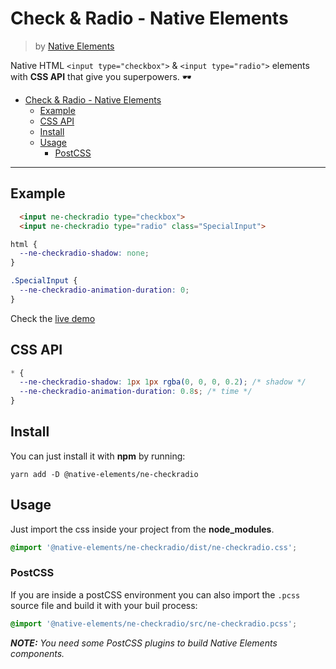 # Check & Radio - Native Elements
> by [Native Elements](https://github.com/equinusocio/native-elements)

Native HTML `<input type="checkbox">` & `<input type="radio">` elements with **CSS API** that give you superpowers. 🕶

<!-- TOC -->

- [Check & Radio - Native Elements](#check--radio---native-elements)
  - [Example](#example)
  - [CSS API](#css-api)
  - [Install](#install)
  - [Usage](#usage)
    - [PostCSS](#postcss)

<!-- /TOC -->

---

## Example

```html
  <input ne-checkradio type="checkbox">
  <input ne-checkradio type="radio" class="SpecialInput">
```

```css
html {
  --ne-checkradio-shadow: none;
}

.SpecialInput {
  --ne-checkradio-animation-duration: 0;
}
```

Check the [live demo](https://ne-checkradio.stackblitz.io/)


## CSS API

```css
* {
  --ne-checkradio-shadow: 1px 1px rgba(0, 0, 0, 0.2); /* shadow */
  --ne-checkradio-animation-duration: 0.8s; /* time */
}
```

## Install

You can just install it with **npm** by running:
```
yarn add -D @native-elements/ne-checkradio
```


## Usage
Just import the css inside your project from the **node_modules**.
```css
@import '@native-elements/ne-checkradio/dist/ne-checkradio.css';
```

### PostCSS
If you are inside a postCSS environment you can also import the `.pcss` source file and build it with your buil process:
```css
@import '@native-elements/ne-checkradio/src/ne-checkradio.pcss';
```

_**NOTE:** You need some PostCSS plugins to build Native Elements components._